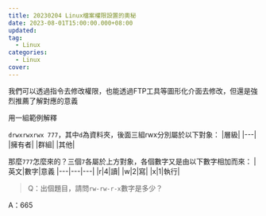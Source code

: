 ```yaml
---
title: 20230204 Linux檔案權限設置的奧秘
date: 2023-08-01T15:00:00.000+08:00
updated: 
tag: 
  - Linux
categories: 
  - Linux
cover: 
---
```

我們可以透過指令去修改權限，也能透過FTP工具等圖形化介面去修改，但還是強烈推薦了解對應的意義

用一組範例解釋


`drwxrwxrwx 777`，其中`d`為資料夾，後面三組rwx分別屬於以下對象：
|層級|
|---|
|擁有者|
|群組|
|其他|

那麼`777`怎麼來的？三個`7`各屬於上方對象，各個數字又是由以下數字相加而來：
|英文|數字|意義
|---|---|---|
|r|4|讀|
|w|2|寫|
|x|1|執行|

>Q：出個題目，請問`rw-rw-r-x`數字是多少？

A：665